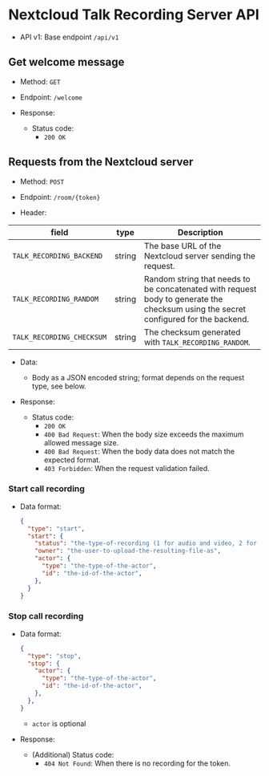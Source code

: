 # Nextcloud Talk Recording Server API

* API v1: Base endpoint `/api/v1`

## Get welcome message

* Method: `GET`
* Endpoint: `/welcome`

* Response:
    - Status code:
        + `200 OK`

## Requests from the Nextcloud server

* Method: `POST`
* Endpoint: `/room/{token}`

* Header:

| field                     | type   | Description                                                                                                                         |
| ------------------------- | ------ | ----------------------------------------------------------------------------------------------------------------------------------- |
| `TALK_RECORDING_BACKEND`  | string | The base URL of the Nextcloud server sending the request.                                                                           |
| `TALK_RECORDING_RANDOM`   | string | Random string that needs to be concatenated with request body to generate the checksum using the secret configured for the backend. |
| `TALK_RECORDING_CHECKSUM` | string | The checksum generated with `TALK_RECORDING_RANDOM`.                                                                                |

* Data:

    - Body as a JSON encoded string; format depends on the request type, see below.

* Response:
    - Status code:
        + `200 OK`
        + `400 Bad Request`: When the body size exceeds the maximum allowed message size.
        + `400 Bad Request`: When the body data does not match the expected format.
        + `403 Forbidden`: When the request validation failed.

### Start call recording

* Data format:

    ```json
    {
      "type": "start",
      "start": {
        "status": "the-type-of-recording (1 for audio and video, 2 for audio only)",
        "owner": "the-user-to-upload-the-resulting-file-as",
        "actor": {
          "type": "the-type-of-the-actor",
          "id": "the-id-of-the-actor",
        },
      }
    }
    ```

### Stop call recording

* Data format:

    ```json
    {
      "type": "stop",
      "stop": {
        "actor": {
          "type": "the-type-of-the-actor",
          "id": "the-id-of-the-actor",
        },
      },
    }
    ```

    - `actor` is optional

* Response:
    - (Additional) Status code:
        + `404 Not Found`: When there is no recording for the token.
